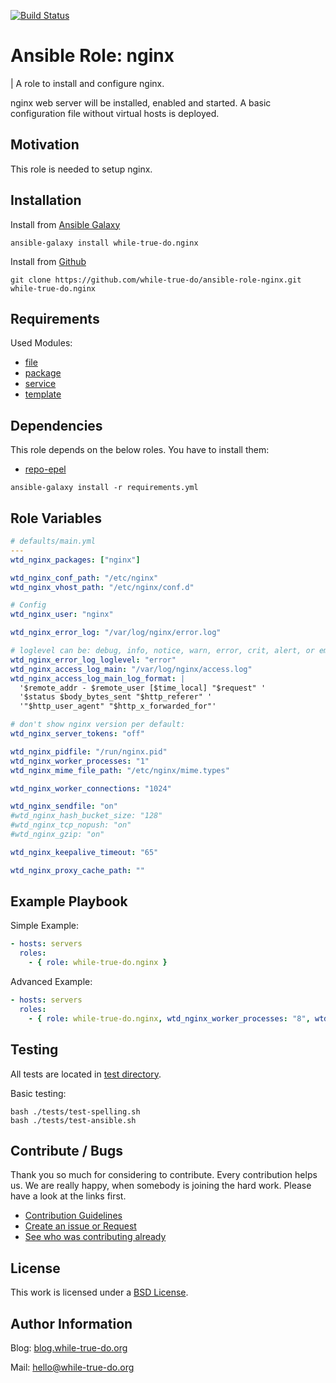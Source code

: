 [![Build Status](https://travis-ci.org/while-true-do/ansible-role-nginx.svg?branch=master)](https://travis-ci.org/while-true-do/ansible-role-nginx)

# Ansible Role: nginx
| A role to install and configure nginx.

nginx web server will be installed, enabled and started.
A basic configuration file without virtual hosts is deployed.

## Motivation

This role is needed to setup nginx.

## Installation

Install from [Ansible Galaxy](https://galaxy.ansible.com/while-true-do/nginx)

```
ansible-galaxy install while-true-do.nginx
```

Install from [Github](https://github.com/while-true-do/ansible-role-nginx)

```
git clone https://github.com/while-true-do/ansible-role-nginx.git while-true-do.nginx
```

## Requirements

Used Modules:

-   [file](http://docs.ansible.com/ansible/latest/file_module.html)
-   [package](http://docs.ansible.com/ansible/latest/package_module.html)
-   [service](http://docs.ansible.com/ansible/latest/service_module.html)
-   [template](http://docs.ansible.com/ansible/latest/template_module.html)

## Dependencies

This role depends on the below roles. You have to install them:

-   [repo-epel](https://github.com/while-true-do/ansible-role-repo-epel)

```
ansible-galaxy install -r requirements.yml
```

## Role Variables


```yaml
# defaults/main.yml
---
wtd_nginx_packages: ["nginx"]

wtd_nginx_conf_path: "/etc/nginx"
wtd_nginx_vhost_path: "/etc/nginx/conf.d"

# Config
wtd_nginx_user: "nginx"

wtd_nginx_error_log: "/var/log/nginx/error.log"

# loglevel can be: debug, info, notice, warn, error, crit, alert, or emerg
wtd_nginx_error_log_loglevel: "error"
wtd_nginx_access_log_main: "/var/log/nginx/access.log"
wtd_nginx_access_log_main_log_format: |
  '$remote_addr - $remote_user [$time_local] "$request" '
  '$status $body_bytes_sent "$http_referer" '
  '"$http_user_agent" "$http_x_forwarded_for"'

# don't show nginx version per default:
wtd_nginx_server_tokens: "off"

wtd_nginx_pidfile: "/run/nginx.pid"
wtd_nginx_worker_processes: "1"
wtd_nginx_mime_file_path: "/etc/nginx/mime.types"

wtd_nginx_worker_connections: "1024"

wtd_nginx_sendfile: "on"
#wtd_nginx_hash_bucket_size: "128"
#wtd_nginx_tcp_nopush: "on"
#wtd_nginx_gzip: "on"

wtd_nginx_keepalive_timeout: "65"

wtd_nginx_proxy_cache_path: ""
```

## Example Playbook

Simple Example:

```yaml
- hosts: servers 
  roles:
    - { role: while-true-do.nginx }
```

Advanced Example:

```yaml
- hosts: servers 
  roles:
    - { role: while-true-do.nginx, wtd_nginx_worker_processes: "8", wtd_nginx_tcp_nopush: "on" }
```

## Testing

All tests are located in [test directory](./tests/).

Basic testing:

```
bash ./tests/test-spelling.sh
bash ./tests/test-ansible.sh
```

## Contribute / Bugs

Thank you so much for considering to contribute. Every contribution helps us.
We are really happy, when somebody is joining the hard work. Please have a look 
at the links first.

-   [Contribution Guidelines](./docs/CONTRIBUTING.md)
-   [Create an issue or Request](https://github.com/while-true-do/ansible-role-nginx/issues)
-   [See who was contributing already](https://github.com/while-true-do/ansible-role-nginx/graphs/contributors)

## License

This work is licensed under a [BSD License](https://opensource.org/licenses/BSD-3-Clause).

## Author Information

Blog: [blog.while-true-do.org](https://blog.while-true-do.org)

Mail: [hello@while-true-do.org](mailto:hello@while-true-do.org)
